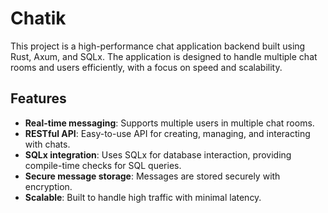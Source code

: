# Chatik

This project is a high-performance chat application backend built using Rust, Axum, and SQLx. The application is designed to handle multiple chat rooms and users efficiently, with a focus on speed and scalability.

## Features

- **Real-time messaging**: Supports multiple users in multiple chat rooms.
- **RESTful API**: Easy-to-use API for creating, managing, and interacting with chats.
- **SQLx integration**: Uses SQLx for database interaction, providing compile-time checks for SQL queries.
- **Secure message storage**: Messages are stored securely with encryption.
- **Scalable**: Built to handle high traffic with minimal latency.

